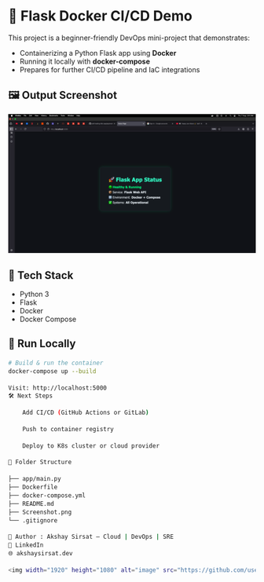# 🔧 Flask Docker CI/CD Demo

This project is a beginner-friendly DevOps mini-project that demonstrates:

- Containerizing a Python Flask app using **Docker**
- Running it locally with **docker-compose**
- Prepares for further CI/CD pipeline and IaC integrations

## 🖼 Output Screenshot

![Flask App Output](./Screenshot.png)


## 🚀 Tech Stack

- Python 3
- Flask
- Docker
- Docker Compose

## 🧪 Run Locally

```bash
# Build & run the container
docker-compose up --build

Visit: http://localhost:5000
🛠 Next Steps

    Add CI/CD (GitHub Actions or GitLab)

    Push to container registry

    Deploy to K8s cluster or cloud provider

📂 Folder Structure

├── app/main.py
├── Dockerfile
├── docker-compose.yml
├── README.md
├── Screenshot.png
└── .gitignore

👤 Author : Akshay Sirsat — Cloud | DevOps | SRE
🔗 LinkedIn
🌐 akshaysirsat.dev

<img width="1920" height="1080" alt="image" src="https://github.com/user-attachments/assets/e67d39c9-19a8-4126-a94d-d5a232f73e29" />


